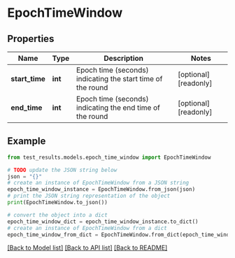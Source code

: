 # EpochTimeWindow


## Properties

Name | Type | Description | Notes
------------ | ------------- | ------------- | -------------
**start_time** | **int** | Epoch time (seconds) indicating the start time of the round | [optional] [readonly] 
**end_time** | **int** | Epoch time (seconds) indicating the end time of the round | [optional] [readonly] 

## Example

```python
from test_results.models.epoch_time_window import EpochTimeWindow

# TODO update the JSON string below
json = "{}"
# create an instance of EpochTimeWindow from a JSON string
epoch_time_window_instance = EpochTimeWindow.from_json(json)
# print the JSON string representation of the object
print(EpochTimeWindow.to_json())

# convert the object into a dict
epoch_time_window_dict = epoch_time_window_instance.to_dict()
# create an instance of EpochTimeWindow from a dict
epoch_time_window_from_dict = EpochTimeWindow.from_dict(epoch_time_window_dict)
```
[[Back to Model list]](../README.md#documentation-for-models) [[Back to API list]](../README.md#documentation-for-api-endpoints) [[Back to README]](../README.md)


